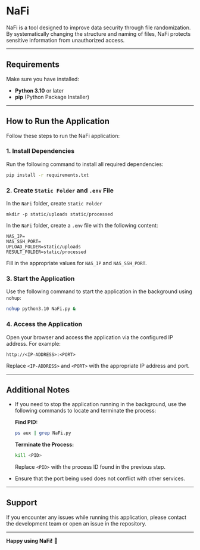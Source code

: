 # NaFi

NaFi is a tool designed to improve data security through file randomization. By systematically changing the structure and naming of files, NaFi protects sensitive information from unauthorized access.

---

## Requirements

Make sure you have installed:

- **Python 3.10** or later
- **pip** (Python Package Installer)

---

## How to Run the Application

Follow these steps to run the NaFi application:

### 1. Install Dependencies

Run the following command to install all required dependencies:

```bash
pip install -r requirements.txt
```

### 2. Create `Static Folder` and `.env` File

In the `NaFi` folder, create `Static Folder`

```
mkdir -p static/uploads static/processed
```
In the `NaFi` folder, create a `.env` file with the following content:

```
NAS_IP=
NAS_SSH_PORT=
UPLOAD_FOLDER=static/uploads
RESULT_FOLDER=static/processed
```

Fill in the appropriate values for `NAS_IP` and `NAS_SSH_PORT`.

### 3. Start the Application

Use the following command to start the application in the background using `nohup`:

```bash
nohup python3.10 NaFi.py &
```

### 4. Access the Application

Open your browser and access the application via the configured IP address. For example:

```
http://<IP-ADDRESS>:<PORT>
```

Replace `<IP-ADDRESS>` and `<PORT>` with the appropriate IP address and port.

---

## Additional Notes

- If you need to stop the application running in the background, use the following commands to locate and terminate the process:
  
  **Find PID:**
  ```bash
  ps aux | grep NaFi.py
  ```
  
  **Terminate the Process:**
  ```bash
  kill <PID>
  ```
  Replace `<PID>` with the process ID found in the previous step.

- Ensure that the port being used does not conflict with other services.

---

## Support

If you encounter any issues while running this application, please contact the development team or open an issue in the repository.

---

**Happy using NaFi!** 🚀
